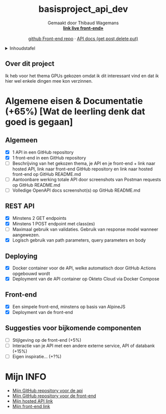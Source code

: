 <!--titel  -->
<div align="center">
  <h1 align="center">basisproject_api_dev</h1>

  <p align="center">
    Gemaakt door Thibaud Wagemans
    <br />
    <a href="https://thibaudwagemans.github.io/basisproject_front_end/basisproject.html"><strong>link live front-end»</strong></a>
    <br />
    <br />
    <a href="https://github.com/ThibaudWagemans/basisproject_front_end">github Front-end repo</a>
    ·
    <a href="https://basisproject-service-thibaudwagemans.cloud.okteto.net/docs">API docs (get,post,delete,put)</a>
  </p>
</div>

<!-- Inhoudstafel -->
<details>
  <summary>Inhoudstafel</summary>
  <ol>
    <li>
      <a href="#over-dit-project">Over dit project</a>
      <ul>
        <li>
          <a href="#back-end-api">back-end API</a>
        </li>
        <li>
          <a href="#front-end-api">front-end</a>
        </li>
        <li>
          <a href="#postman">Postman</a>
        </li>
      </ul>
    </li>
    <li>
     <a href="#algemeen">algemen eisen</a>
    </li>
    <li>
     <a href="#mijn INFO">JOUW INFO</a>
    </li>
  </ol>
</details>

<!-- Over dit project -->
## Over dit project

Ik heb voor het thema GPUs gekozen omdat ik dit interessant vind en dat ik hier wel enkele dingen mee kon verzinnen.


# Algemene eisen & Documentatie (+65%) [Wat de leerling denk dat goed is gegaan]
## Algemeen

- [x] 1 API in een GitHub repository
- [x] 1 front-end in een GitHub repository
- [ ] Beschrijving van het gekozen thema, je API en je front-end + link naar hosted API, link naar front-end GitHub repository en link naar hosted front-end op GitHub README.md
- [ ] Aantoonbare werking totale API door screenshots van Postman requests op GitHub README.md
- [ ] Volledige OpenAPI docs screenshot(s) op GitHub README.md

## REST API

- [x] Minstens 2 GET endpoints 
- [x] Minstens 1 POST endpoint met class(es)
- [ ] Maximaal gebruik van validaties. Gebruik van response model wanneer aangewezen.
- [x] Logisch gebruik van path parameters, query parameters en body

## Deploying 

- [x] Docker container voor de API, welke automatisch door GitHub Actions opgebouwd wordt
- [x] Deployment van de API container op Okteto Cloud via Docker Compose

## Front-end

- [x] Een simpele front-end, minstens op basis van AlpineJS
- [x] Deployment van de front-end

## Suggesties voor bijkomende componenten

- [ ] Stijlgeving op de front-end (+5%)
- [ ] Interactie van je API met een andere externe service, API of databank (+15%)
- [ ] Eigen inspiratie… (+?%)

# Mijn INFO

- <a href="https://github.com/ThibaudWagemans/basisproject_api_dev">Mijn GitHub repository voor de api</a>
- <a href="https://github.com/ThibaudWagemans/basisproject_front_end">Mijn GitHub repository voor de front-end</a>
- <a href="https://basisproject-service-thibaudwagemans.cloud.okteto.net">Mijn hosted API link</a>
- <a href="https://thibaudwagemans.github.io/basisproject_front_end/basisproject.html">Mijn front-end link</a>
